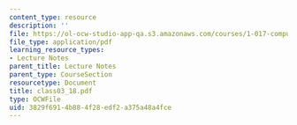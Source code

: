 ```yaml
---
content_type: resource
description: ''
file: https://ol-ocw-studio-app-qa.s3.amazonaws.com/courses/1-017-computing-and-data-analysis-for-environmental-applications-fall-2003/3829f6914b884f28edf2a375a48a4fce_class03_18.pdf
file_type: application/pdf
learning_resource_types:
- Lecture Notes
parent_title: Lecture Notes
parent_type: CourseSection
resourcetype: Document
title: class03_18.pdf
type: OCWFile
uid: 3829f691-4b88-4f28-edf2-a375a48a4fce
---
```

